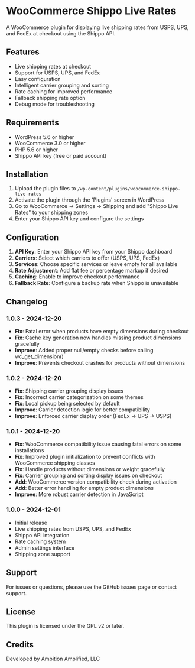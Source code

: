 # WooCommerce Shippo Live Rates

A WooCommerce plugin for displaying live shipping rates from USPS, UPS, and FedEx at checkout using the Shippo API.

## Features
- Live shipping rates at checkout
- Support for USPS, UPS, and FedEx  
- Easy configuration
- Intelligent carrier grouping and sorting
- Rate caching for improved performance
- Fallback shipping rate option
- Debug mode for troubleshooting

## Requirements
- WordPress 5.6 or higher
- WooCommerce 3.0 or higher
- PHP 5.6 or higher
- Shippo API key (free or paid account)

## Installation
1. Upload the plugin files to `/wp-content/plugins/woocommerce-shippo-live-rates`
2. Activate the plugin through the 'Plugins' screen in WordPress
3. Go to WooCommerce → Settings → Shipping and add "Shippo Live Rates" to your shipping zones
4. Enter your Shippo API key and configure the settings

## Configuration
1. **API Key**: Enter your Shippo API key from your Shippo dashboard
2. **Carriers**: Select which carriers to offer (USPS, UPS, FedEx)
3. **Services**: Choose specific services or leave empty for all available
4. **Rate Adjustment**: Add flat fee or percentage markup if desired
5. **Caching**: Enable to improve checkout performance
6. **Fallback Rate**: Configure a backup rate when Shippo is unavailable

## Changelog

### 1.0.3 - 2024-12-20
- **Fix**: Fatal error when products have empty dimensions during checkout
- **Fix**: Cache key generation now handles missing product dimensions gracefully
- **Improve**: Added proper null/empty checks before calling wc_get_dimension()
- **Improve**: Prevents checkout crashes for products without dimensions

### 1.0.2 - 2024-12-20
- **Fix**: Shipping carrier grouping display issues
- **Fix**: Incorrect carrier categorization on some themes
- **Fix**: Local pickup being selected by default
- **Improve**: Carrier detection logic for better compatibility
- **Improve**: Enforced carrier display order (FedEx → UPS → USPS)

### 1.0.1 - 2024-12-20
- **Fix**: WooCommerce compatibility issue causing fatal errors on some installations
- **Fix**: Improved plugin initialization to prevent conflicts with WooCommerce shipping classes
- **Fix**: Handle products without dimensions or weight gracefully
- **Fix**: Carrier grouping and sorting display issues on checkout
- **Add**: WooCommerce version compatibility check during activation
- **Add**: Better error handling for empty product dimensions
- **Improve**: More robust carrier detection in JavaScript

### 1.0.0 - 2024-12-01
- Initial release
- Live shipping rates from USPS, UPS, and FedEx
- Shippo API integration
- Rate caching system
- Admin settings interface
- Shipping zone support

## Support
For issues or questions, please use the GitHub issues page or contact support.

## License
This plugin is licensed under the GPL v2 or later.

## Credits
Developed by Ambition Amplified, LLC